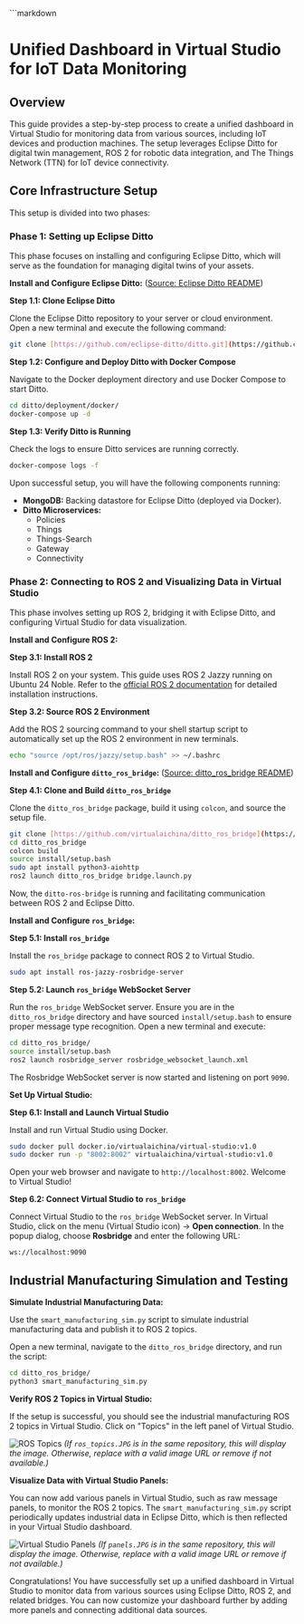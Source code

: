 \`\`\`markdown

# Unified Dashboard in Virtual Studio for IoT Data Monitoring

## Overview

This guide provides a step-by-step process to create a unified dashboard in Virtual Studio for monitoring data from various sources, including IoT devices and production machines. The setup leverages Eclipse Ditto for digital twin management, ROS 2 for robotic data integration, and The Things Network (TTN) for IoT device connectivity.

## Core Infrastructure Setup

This setup is divided into two phases:

### Phase 1: Setting up Eclipse Ditto

This phase focuses on installing and configuring Eclipse Ditto, which will serve as the foundation for managing digital twins of your assets.

**Install and Configure Eclipse Ditto:** ([Source: Eclipse Ditto README](https://github.com/eclipse-ditto/ditto/README.md))

**Step 1.1: Clone Eclipse Ditto**

Clone the Eclipse Ditto repository to your server or cloud environment. Open a new terminal and execute the following command:

```bash
git clone [https://github.com/eclipse-ditto/ditto.git](https://github.com/eclipse-ditto/ditto.git)
```

**Step 1.2: Configure and Deploy Ditto with Docker Compose**

Navigate to the Docker deployment directory and use Docker Compose to start Ditto.

```bash
cd ditto/deployment/docker/
docker-compose up -d
```

**Step 1.3: Verify Ditto is Running**

Check the logs to ensure Ditto services are running correctly.

```bash
docker-compose logs -f
```

Upon successful setup, you will have the following components running:

  * **MongoDB:**  Backing datastore for Eclipse Ditto (deployed via Docker).
  * **Ditto Microservices:**
      * Policies
      * Things
      * Things-Search
      * Gateway
      * Connectivity

### Phase 2: Connecting to ROS 2 and Visualizing Data in Virtual Studio

This phase involves setting up ROS 2, bridging it with Eclipse Ditto, and configuring Virtual Studio for data visualization.

**Install and Configure ROS 2:**

**Step 3.1: Install ROS 2**

Install ROS 2 on your system. This guide uses ROS 2 Jazzy running on Ubuntu 24 Noble. Refer to the [official ROS 2 documentation](https://www.google.com/url?sa=E&source=gmail&q=https://docs.ros.org/en/jazzy/Installation/Ubuntu-Install-Debians.html) for detailed installation instructions.

**Step 3.2: Source ROS 2 Environment**

Add the ROS 2 sourcing command to your shell startup script to automatically set up the ROS 2 environment in new terminals.

```bash
echo "source /opt/ros/jazzy/setup.bash" >> ~/.bashrc
```

**Install and Configure `ditto_ros_bridge`:** ([Source: ditto\_ros\_bridge README](https://github.com/virtualaichina/ditto_ros_bridge/README.md))

**Step 4.1: Clone and Build `ditto_ros_bridge`**

Clone the `ditto_ros_bridge` package, build it using `colcon`, and source the setup file.

```bash
git clone [https://github.com/virtualaichina/ditto_ros_bridge](https://github.com/virtualaichina/ditto_ros_bridge)
cd ditto_ros_bridge
colcon build
source install/setup.bash
sudo apt install python3-aiohttp
ros2 launch ditto_ros_bridge bridge.launch.py
```

Now, the `ditto-ros-bridge` is running and facilitating communication between ROS 2 and Eclipse Ditto.

**Install and Configure `ros_bridge`:**

**Step 5.1: Install `ros_bridge`**

Install the `ros_bridge` package to connect ROS 2 to Virtual Studio.

```bash
sudo apt install ros-jazzy-rosbridge-server
```

**Step 5.2: Launch `ros_bridge` WebSocket Server**

Run the `ros_bridge` WebSocket server. Ensure you are in the `ditto_ros_bridge` directory and have sourced `install/setup.bash` to ensure proper message type recognition. Open a new terminal and execute:

```bash
cd ditto_ros_bridge/
source install/setup.bash
ros2 launch rosbridge_server rosbridge_websocket_launch.xml
```

The Rosbridge WebSocket server is now started and listening on port `9090`.

**Set Up Virtual Studio:**

**Step 6.1: Install and Launch Virtual Studio**

Install and run Virtual Studio using Docker.

```bash
sudo docker pull docker.io/virtualaichina/virtual-studio:v1.0
sudo docker run -p "8002:8002" virtualaichina/virtual-studio:v1.0
```

Open your web browser and navigate to `http://localhost:8002`. Welcome to Virtual Studio\!

**Step 6.2: Connect Virtual Studio to `ros_bridge`**

Connect Virtual Studio to the `ros_bridge` WebSocket server. In Virtual Studio, click on the menu (Virtual Studio icon) -\> **Open connection**. In the popup dialog, choose **Rosbridge** and enter the following URL:

```
ws://localhost:9090
```

## Industrial Manufacturing Simulation and Testing

**Simulate Industrial Manufacturing Data:**

Use the `smart_manufacturing_sim.py` script to simulate industrial manufacturing data and publish it to ROS 2 topics.

Open a new terminal, navigate to the `ditto_ros_bridge` directory, and run the script:

```bash
cd ditto_ros_bridge/
python3 smart_manufacturing_sim.py
```

**Verify ROS 2 Topics in Virtual Studio:**

If the setup is successful, you should see the industrial manufacturing ROS 2 topics in Virtual Studio. Click on "Topics" in the left panel of Virtual Studio.

![ROS Topics](about:sanitized)
*(If `ros_topics.JPG` is in the same repository, this will display the image. Otherwise, replace with a valid image URL or remove if not available.)*

**Visualize Data with Virtual Studio Panels:**

You can now add various panels in Virtual Studio, such as raw message panels, to monitor the ROS 2 topics. The `smart_manufacturing_sim.py` script periodically updates industrial data in Eclipse Ditto, which is then reflected in your Virtual Studio dashboard.

![Virtual Studio Panels](about:sanitized)
*(If `panels.JPG` is in the same repository, this will display the image. Otherwise, replace with a valid image URL or remove if not available.)*

Congratulations\! You have successfully set up a unified dashboard in Virtual Studio to monitor data from various sources using Eclipse Ditto, ROS 2, and related bridges. You can now customize your dashboard further by adding more panels and connecting additional data sources.

```
```